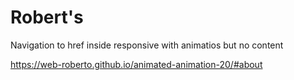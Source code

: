 # Robert's
Navigation to href inside responsive with animatios but no content

https://web-roberto.github.io/animated-animation-20/#about


